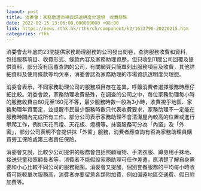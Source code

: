 ```yaml
---
layout: post
title: 消委會：家務助理市場資訊透明度欠理想　收費懸殊
date: 2022-02-15 13:06:08.000000000 +08:00
link: https://news.rthk.hk/rthk/ch/component/k2/1633790-20220215.htm
categories: rthk
---
```


消委會去年底向23間提供家務助理服務的公司發出問卷，查詢服務收費和資料，包括服務項目、收費形式、條款內容及家務助理資歷，但只收到11間公司回覆及提供資料，部分沒有回覆查詢的公司，有關網頁只簡單列出服務項目及收費，其他詳細資料及使用條款等均欠奉，消委會認為家務助理的市場資訊透明度欠理想。

消委會表示，不同家務助理公司的服務項目存在差異，呼籲消費者選擇服務時應仔細比較。消委會說，家務助理收費懸殊，在調查的公司之中，每位家務助理每小時的服務收費由80元至160元不等，最少服務時數一般為3小時，收費視乎地區、家務助理年資而定，並提醒市民最少服務時數只代表收費要求，家務助理不一定能在服務時間內完成所有工作。部分公司表示家務助理不會清潔屋內較高的位置或進行攀爬工作，例如天花吊燈、天花板、燈槽等。抹窗服務可分為「內窗」及「外窗」，部分公司表明不會提供抹「外窗」服務，消費者應查詢有否為家務助理員購買勞工保險或第三者責任保險。

消委會又說，比較少公司提供的服務會包括照顧寵物、手洗衣服、蹲身用手抹地、接送兒童和照顧長者等，消費者不能假設家務助理可任作差遣，應清楚了解自身需要和小心比較不同公司的服務範圍。消委會又提醒，個別套餐服務的平均每小時收費可能較單次服務高，消費者亦要留意各類附加費，例如偏遠地區交通費、假日附加費等。
